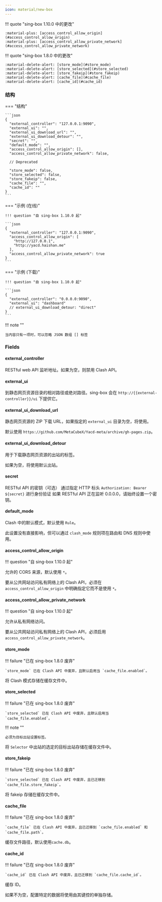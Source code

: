 ```yaml
---
icon: material/new-box
---
```


!!! quote "sing-box 1.10.0 中的更改"

    :material-plus: [access_control_allow_origin](#access_control_allow_origin)  
    :material-plus: [access_control_allow_private_network](#access_control_allow_private_network)

!!! quote "sing-box 1.8.0 中的更改"

    :material-delete-alert: [store_mode](#store_mode)  
    :material-delete-alert: [store_selected](#store_selected)  
    :material-delete-alert: [store_fakeip](#store_fakeip)  
    :material-delete-alert: [cache_file](#cache_file)  
    :material-delete-alert: [cache_id](#cache_id)

### 结构

=== "结构"

    ```json
    {
      "external_controller": "127.0.0.1:9090",
      "external_ui": "",
      "external_ui_download_url": "",
      "external_ui_download_detour": "",
      "secret": "",
      "default_mode": "",
      "access_control_allow_origin": [],
      "access_control_allow_private_network": false,
      
      // Deprecated
      
      "store_mode": false,
      "store_selected": false,
      "store_fakeip": false,
      "cache_file": "",
      "cache_id": ""
    }
    ```

=== "示例 (在线)"

    !!! question "自 sing-box 1.10.0 起"

    ```json
    {
      "external_controller": "127.0.0.1:9090",
      "access_control_allow_origin": [
        "http://127.0.0.1",
        "http://yacd.haishan.me"
      ],
      "access_control_allow_private_network": true
    }
    ```

=== "示例 (下载)"

    !!! question "自 sing-box 1.10.0 起"

    ```json
    {
      "external_controller": "0.0.0.0:9090",
      "external_ui": "dashboard"
      // external_ui_download_detour: "direct"
    }
    ```

!!! note ""

    当内容只有一项时，可以忽略 JSON 数组 [] 标签

### Fields

#### external_controller

RESTful web API 监听地址。如果为空，则禁用 Clash API。

#### external_ui

到静态网页资源目录的相对路径或绝对路径。sing-box 会在 `http://{{external-controller}}/ui` 下提供它。

#### external_ui_download_url

静态网页资源的 ZIP 下载 URL，如果指定的 `external_ui` 目录为空，将使用。

默认使用 `https://github.com/MetaCubeX/Yacd-meta/archive/gh-pages.zip`。

#### external_ui_download_detour

用于下载静态网页资源的出站的标签。

如果为空，将使用默认出站。

#### secret

RESTful API 的密钥（可选）
通过指定 HTTP 标头 `Authorization: Bearer ${secret}` 进行身份验证
如果 RESTful API 正在监听 0.0.0.0，请始终设置一个密钥。

#### default_mode

Clash 中的默认模式，默认使用 `Rule`。

此设置没有直接影响，但可以通过 `clash_mode` 规则项在路由和 DNS 规则中使用。

#### access_control_allow_origin

!!! question "自 sing-box 1.10.0 起"

允许的 CORS 来源，默认使用 `*`。

要从公共网站访问私有网络上的 Clash API，必须在 `access_control_allow_origin` 中明确指定它而不是使用 `*`。

#### access_control_allow_private_network

!!! question "自 sing-box 1.10.0 起"

允许从私有网络访问。

要从公共网站访问私有网络上的 Clash API，必须启用 `access_control_allow_private_network`。

#### store_mode

!!! failure "已在 sing-box 1.8.0 废弃"

    `store_mode` 已在 Clash API 中废弃，且默认启用当 `cache_file.enabled`。

将 Clash 模式存储在缓存文件中。

#### store_selected

!!! failure "已在 sing-box 1.8.0 废弃"

    `store_selected` 已在 Clash API 中废弃，且默认启用当 `cache_file.enabled`。

!!! note ""

    必须为目标出站设置标签。

将 `Selector` 中出站的选定的目标出站存储在缓存文件中。

#### store_fakeip

!!! failure "已在 sing-box 1.8.0 废弃"

    `store_selected` 已在 Clash API 中废弃，且已迁移到 `cache_file.store_fakeip`。

将 fakeip 存储在缓存文件中。

#### cache_file

!!! failure "已在 sing-box 1.8.0 废弃"
 
    `cache_file` 已在 Clash API 中废弃，且已迁移到 `cache_file.enabled` 和 `cache_file.path`。

缓存文件路径，默认使用`cache.db`。

#### cache_id

!!! failure "已在 sing-box 1.8.0 废弃"
 
    `cache_id` 已在 Clash API 中废弃，且已迁移到 `cache_file.cache_id`。

缓存 ID。

如果不为空，配置特定的数据将使用由其键控的单独存储。
